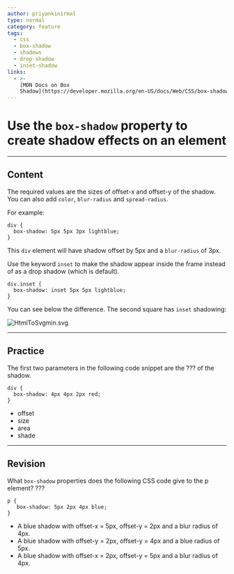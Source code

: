 ```yaml
---
author: priyankinirmal
type: normal
category: feature
tags:
  - css
  - box-shadow
  - shadows
  - drop-shadow
  - inset-shadow
links:
  - >-
    [MDN Docs on Box
    Shadow](https://developer.mozilla.org/en-US/docs/Web/CSS/box-shadow){documentation}
---
```


# Use the `box-shadow` property to create shadow effects on an element


---

## Content

The required values are the sizes of offset-x and offset-y of the shadow. You can also add `color`, `blur-radius` and `spread-radius`.

For example:

```plain-text
div {
  box-shadow: 5px 5px 3px lightblue;
}
```

This `div` element will have shadow offset by 5px and a `blur-radius` of 3px.

Use the keyword `inset` to make the shadow appear inside the frame instead of as a drop shadow (which is default).

```plain-text
div.inset {
  box-shadow: inset 5px 5px lightblue;
}
```

You can see below the difference. The second square has `inset` shadowing:

![HtmlToSvgmin.svg](https://img.enkipro.com/1bb0bc1538f8e30b988878ad516e97c9.png)


---

## Practice

The first two parameters in the following code snippet are the ??? of the shadow.

```plain-text
div {
  box-shadow: 4px 4px 2px red;
}
```

- offset
- size
- area
- shade


---

## Revision

What `box-shadow` properties does the following CSS code give to the p element? ???

```plain-text
p {
   box-shadow: 5px 2px 4px blue;
}
```

- A blue shadow with offset-x = 5px, offset-y = 2px and a blur radius of 4px.
- A blue shadow with offset-y = 2px, offset-y = 4px and a blue radius of 5px.
- A blue shadow with offset-x = 2px, offset-y = 5px and a blur radius of 4px.
 
